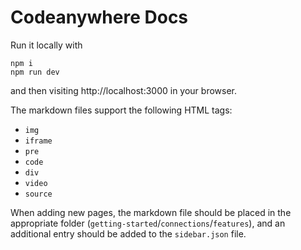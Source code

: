 # Codeanywhere Docs

Run it locally with

```
npm i
npm run dev
```

and then visiting http://localhost:3000 in your browser.

The markdown files support the following HTML tags:

- `img`
- `iframe`
- `pre`
- `code`
- `div`
- `video`
- `source`

When adding new pages, the markdown file should be placed in the appropriate folder (`getting-started`/`connections`/`features`), and an additional entry should be added to the `sidebar.json` file.
